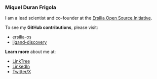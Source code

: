 ### Miquel Duran Frigola

I am a lead scientist and co-founder at the [Ersilia Open Source Initiative](https://ersilia.io).

To see my **GitHub contributions**, please visit:
- [ersilia-os](https://github.com/ersilia-os)
- [ligand-discovery](https://github.com/ligand-discovery)

**Learn more** about me at:
- [LinkTree](https://linktr.ee/mduranfrigola)
- [LinkedIn](https://www.linkedin.com/in/miquel-duran-frigola-06b00347/)
- [Twitter/X](https://twitter.com/mduranfrigola)
